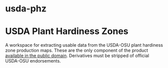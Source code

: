 usda-phz
========

# USDA Plant Hardiness Zones

A workspace for extracting usable data from the USDA-OSU plant hardiness zone production maps. These are the only component of the product [available in the public domain](http://planthardiness.ars.usda.gov/PHZMWeb/AboutCopyright.aspx). Derivatives must be stripped of official USDA-OSU endorsements.

